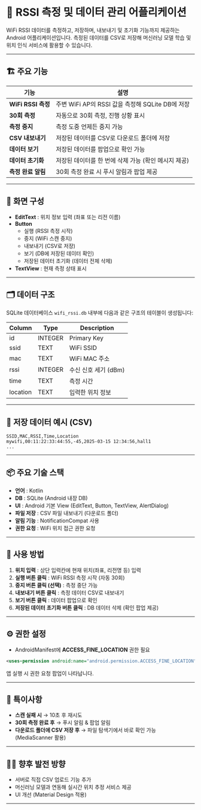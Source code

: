 # 📡 RSSI 측정 및 데이터 관리 어플리케이션

WiFi RSSI 데이터를 측정하고, 저장하며, 내보내기 및 초기화 기능까지 제공하는 Android 어플리케이션입니다. 측정된 데이터를 CSV로 저장해 머신러닝 모델 학습 및 위치 인식 서비스에 활용할 수 있습니다.

---

## 🏗️ 주요 기능

| 기능 | 설명 |
|------|---------------------------------------------------------------|
| **WiFi RSSI 측정** | 주변 WiFi AP의 RSSI 값을 측정해 SQLite DB에 저장 |
| **30회 측정** | 자동으로 30회 측정, 진행 상황 표시 |
| **측정 중지** | 측정 도중 언제든 중지 가능 |
| **CSV 내보내기** | 저장된 데이터를 CSV로 다운로드 폴더에 저장 |
| **데이터 보기** | 저장된 데이터를 팝업으로 확인 가능 |
| **데이터 초기화** | 저장된 데이터를 한 번에 삭제 가능 (확인 메시지 제공) |
| **측정 완료 알림** | 30회 측정 완료 시 푸시 알림과 팝업 제공 |

---

## 📱 화면 구성

- **EditText** : 위치 정보 입력 (좌표 또는 리전 이름)
- **Button**
  - 실행 (RSSI 측정 시작)
  - 중지 (WiFi 스캔 중지)
  - 내보내기 (CSV로 저장)
  - 보기 (DB에 저장된 데이터 확인)
  - 저장된 데이터 초기화 (데이터 전체 삭제)
- **TextView** : 현재 측정 상태 표시

---

## 🗂️ 데이터 구조

SQLite 데이터베이스 `wifi_rssi.db` 내부에 다음과 같은 구조의 테이블이 생성됩니다:

| Column   | Type    | Description          |
|---------|--------|----------------------|
| id      | INTEGER | Primary Key          |
| ssid    | TEXT    | WiFi SSID            |
| mac     | TEXT    | WiFi MAC 주소        |
| rssi    | INTEGER | 수신 신호 세기 (dBm) |
| time    | TEXT    | 측정 시간            |
| location| TEXT    | 입력한 위치 정보     |

---

## 📄 저장 데이터 예시 (CSV)

```
SSID,MAC,RSSI,Time,Location
mywifi,00:11:22:33:44:55,-45,2025-03-15 12:34:56,hall1
...
```

---

## 📦 주요 기술 스택

- **언어** : Kotlin
- **DB** : SQLite (Android 내장 DB)
- **UI** : Android 기본 View (EditText, Button, TextView, AlertDialog)
- **파일 저장** : CSV 파일 내보내기 (다운로드 폴더)
- **알림 기능** : NotificationCompat 사용
- **권한 요청** : WiFi 위치 접근 권한 요청

---

## 🚀 사용 방법

1. **위치 입력** : 상단 입력칸에 현재 위치(좌표, 리전명 등) 입력
2. **실행 버튼 클릭** : WiFi RSSI 측정 시작 (자동 30회)
3. **중지 버튼 클릭 (선택)** : 측정 중단 가능
4. **내보내기 버튼 클릭** : 측정 데이터 CSV로 내보내기
5. **보기 버튼 클릭** : 데이터 팝업으로 확인
6. **저장된 데이터 초기화 버튼 클릭** : DB 데이터 삭제 (확인 팝업 제공)

---

## ⚙️ 권한 설정

- AndroidManifest에 **ACCESS_FINE_LOCATION** 권한 필요
```xml
<uses-permission android:name="android.permission.ACCESS_FINE_LOCATION" />
```
앱 실행 시 권한 요청 팝업이 나타납니다.

---

## 🔔 특이사항

- **스캔 실패 시** → 10초 후 재시도
- **30회 측정 완료 후** → 푸시 알림 & 팝업 알림
- **다운로드 폴더에 CSV 저장 후** → 파일 탐색기에서 바로 확인 가능 (MediaScanner 활용)

---

## 👨‍💻 향후 발전 방향

- 서버로 직접 CSV 업로드 기능 추가
- 머신러닝 모델과 연동해 실시간 위치 추정 서비스 제공
- UI 개선 (Material Design 적용)

---